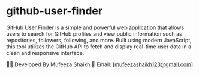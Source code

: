 # github-user-finder

GitHub User Finder is a simple and powerful web application that allows users to search for GitHub profiles and view public information such as repositories, followers, following, and more. Built using modern JavaScript, this tool utilizes the GitHub API to fetch and display real-time user data in a clean and responsive interface.
  
🧑‍💻 Developed By
     Mufeeza Shaikh
  📧 Email: [mufeezashaikh123@gmail.com]
  
